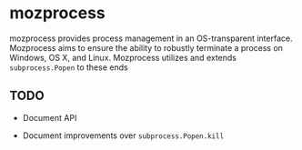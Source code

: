 # mozprocess

mozprocess provides process management in an OS-transparent interface.
Mozprocess aims to ensure the ability to robustly terminate a process
on Windows, OS X, and Linux.  Mozprocess utilizes and extends
`subprocess.Popen` to these ends

## TODO

- Document API

- Document improvements over `subprocess.Popen.kill`
